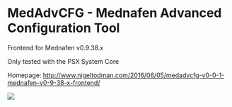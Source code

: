 # MedAdvCFG - Mednafen Advanced Configuration Tool

Frontend for Mednafen v0.9.38.x

Only tested with the PSX System Core

Homepage: http://www.nigeltodman.com/2016/06/05/medadvcfg-v0-0-1-mednafen-v0-9-38-x-frontend/

<img src="https://i.gyazo.com/529441a8304a53c812f18547fdeab211.png">
